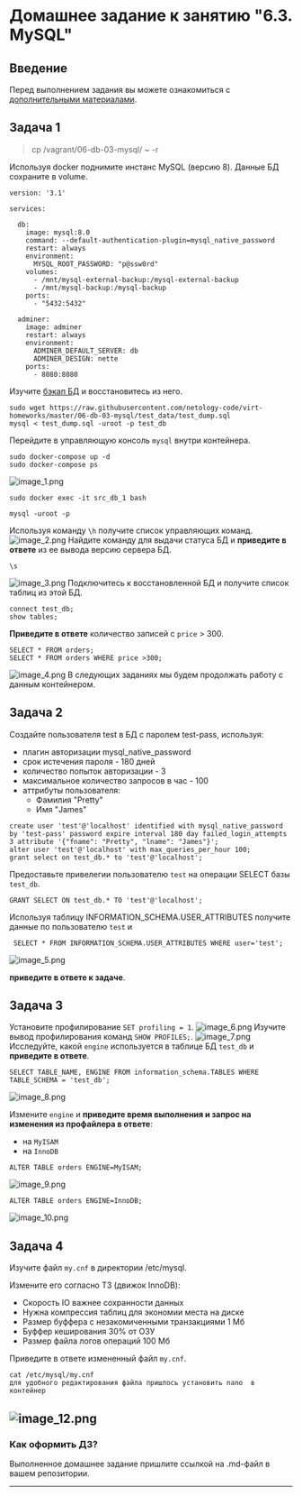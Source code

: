 # Домашнее задание к занятию "6.3. MySQL"

## Введение

Перед выполнением задания вы можете ознакомиться с 
[дополнительными материалами](https://github.com/netology-code/virt-homeworks/tree/master/additional/README.md).

## Задача 1
>cp /vagrant/06-db-03-mysql/ ~ -r

Используя docker поднимите инстанс MySQL (версию 8). Данные БД сохраните в volume.
``` 
version: '3.1'

services:

  db:
    image: mysql:8.0
    command: --default-authentication-plugin=mysql_native_password
    restart: always
    environment:
      MYSQL_ROOT_PASSWORD: "p@ssw0rd"
    volumes:
      - /mnt/mysql-external-backup:/mysql-external-backup
      - /mnt/mysql-backup:/mysql-backup
    ports:
      - "5432:5432"

  adminer:
    image: adminer
    restart: always
    environment:
      ADMINER_DEFAULT_SERVER: db
      ADMINER_DESIGN: nette
    ports:
      - 8080:8080
```

Изучите [бэкап БД](https://github.com/netology-code/virt-homeworks/tree/master/06-db-03-mysql/test_data) и 
восстановитесь из него.
```
sudo wget https://raw.githubusercontent.com/netology-code/virt-homeworks/master/06-db-03-mysql/test_data/test_dump.sql
mysql < test_dump.sql -uroot -p test_db
```
Перейдите в управляющую консоль `mysql` внутри контейнера.
```
sudo docker-compose up -d 
sudo docker-compose ps
```
![image_1.png](image_1.png)
```
sudo docker exec -it src_db_1 bash

mysql -uroot -p

```
Используя команду `\h` получите список управляющих команд.
![image_2.png](image_2.png)
Найдите команду для выдачи статуса БД и **приведите в ответе** из ее вывода версию сервера БД.
```
\s
```
![image_3.png](image_3.png)
Подключитесь к восстановленной БД и получите список таблиц из этой БД.
``` 
connect test_db;
show tables;
```
**Приведите в ответе** количество записей с `price` > 300.
``` 
SELECT * FROM orders;
SELECT * FROM orders WHERE price >300;
```
![image_4.png](image_4.png)
В следующих заданиях мы будем продолжать работу с данным контейнером.

## Задача 2

Создайте пользователя test в БД c паролем test-pass, используя:
- плагин авторизации mysql_native_password
- срок истечения пароля - 180 дней 
- количество попыток авторизации - 3 
- максимальное количество запросов в час - 100
- аттрибуты пользователя:
    - Фамилия "Pretty"
    - Имя "James"
``` 
create user 'test'@'localhost' identified with mysql_native_password by 'test-pass' password expire interval 180 day failed_login_attempts 3 attribute '{"fname": "Pretty", "lname": "James"}';
alter user 'test'@'localhost' with max_queries_per_hour 100;
grant select on test_db.* to 'test'@'localhost';
```

Предоставьте привелегии пользователю `test` на операции SELECT базы `test_db`.
 ``` 
 GRANT SELECT ON test_db.* TO 'test'@'localhost';
 ```   
Используя таблицу INFORMATION_SCHEMA.USER_ATTRIBUTES получите данные по пользователю `test` и 
``` 
 SELECT * FROM INFORMATION_SCHEMA.USER_ATTRIBUTES WHERE user='test';
```
![image_5.png](image_5.png)

**приведите в ответе к задаче**.

## Задача 3

Установите профилирование `SET profiling = 1`.
![image_6.png](image_6.png)
Изучите вывод профилирования команд `SHOW PROFILES;`.
![image_7.png](image_7.png)
Исследуйте, какой `engine` используется в таблице БД `test_db` и **приведите в ответе**.
``` 
SELECT TABLE_NAME, ENGINE FROM information_schema.TABLES WHERE TABLE_SCHEMA = 'test_db';
```
![image_8.png](image_8.png)

Измените `engine` и **приведите время выполнения и запрос на изменения из профайлера в ответе**:
- на `MyISAM`
- на `InnoDB`
```
ALTER TABLE orders ENGINE=MyISAM;
```
![image_9.png](image_9.png)
```
ALTER TABLE orders ENGINE=InnoDB;
```
![image_10.png](image_10.png)

## Задача 4 

Изучите файл `my.cnf` в директории /etc/mysql.

Измените его согласно ТЗ (движок InnoDB):
- Скорость IO важнее сохранности данных
- Нужна компрессия таблиц для экономии места на диске
- Размер буффера с незакомиченными транзакциями 1 Мб
- Буффер кеширования 30% от ОЗУ
- Размер файла логов операций 100 Мб

Приведите в ответе измененный файл `my.cnf`.
``` 
cat /etc/mysql/my.cnf
для удобного редактирования файла пришлось установить nano  в контейнер
```

![image_12.png](image_12.png)
---


### Как оформить ДЗ?

Выполненное домашнее задание пришлите ссылкой на .md-файл в вашем репозитории.

---
